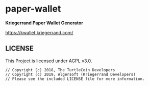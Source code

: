 # paper-wallet

**Kriegerrand Paper Wallet Generator**

https://kwallet.kriegerrand.com/

## LICENSE

This Project is licensed under AGPL v3.0.

```
// Copyright (c) 2018, The TurtleCoin Developers
// Copyright (c) 2019, Algersoft (Kriegerrand Developers)	
// Please see the included LICENSE file for more information.
```
